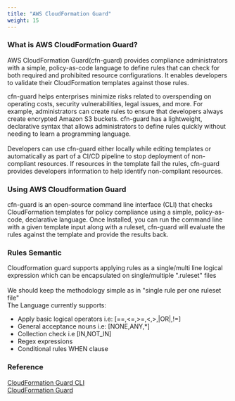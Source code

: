 ```yaml
---
title: "AWS CloudFormation Guard"
weight: 15
---
```


### What is AWS CloudFormation Guard?
AWS CloudFormation Guard(cfn-guard) provides compliance administrators with a simple, policy-as-code language to define rules that can check for both required and prohibited resource configurations.
It enables developers to validate their CloudFormation templates against those rules.

cfn-guard helps enterprises minimize risks related to overspending on operating costs, security vulnerabilities, legal issues, and more. For example, administrators can create rules to ensure that developers always create encrypted Amazon S3 buckets. cfn-guard has a lightweight, declarative syntax that allows administrators to define rules quickly without needing to learn a programming language.
<br><br>
Developers can use cfn-guard either locally while editing templates or automatically as part of a CI/CD pipeline to stop deployment of non-compliant resources. If resources in the template fail the rules, cfn-guard provides developers information to help identify non-compliant resources.

### Using AWS Cloudformation Guard
cfn-guard is an open-source command line interface (CLI) that checks CloudFormation templates for policy compliance using a simple, policy-as-code, declarative language.
Once Installed, you can run the command line with a given template input along with a ruleset, cfn-guard will evaluate the rules against the template and provide the results back.

### Rules Semantic
Cloudformation guard supports applying rules as a single/multi line logical expression which can be encapsulated on single/multiple ".ruleset" files
<br><br>
We should keep the methodology simple as in "single rule per one ruleset file"
<br>
The Language currently supports:
* Apply basic logical operators i.e: [==,<=,>=,<,>,|OR|,!=]
* General acceptance nouns i.e: [NONE,ANY,*]
* Collection check i.e [IN,NOT_IN]
* Regex expressions
* Conditional rules WHEN clause

### Reference
[CloudFormation Guard CLI](https://github.com/aws-cloudformation/cloudformation-guard#installation) <br>
[CloudFormation Guard](https://aws.amazon.com/about-aws/whats-new/2020/10/aws-cloudformation-guard-an-open-source-cli-for-infrastructure-compliance-is-now-generally-available/#:~:text=Customer%20Enablement-,AWS%20CloudFormation%20Guard%20%E2%80%93%20an%20open%2Dsource%20CLI%20for%20infrastructure,compliance%20%E2%80%93%20is%20now%20generally%20available&text=Cfn%2Dguard%20is%20an%20open,as%2Dcode%2C%20declarative%20language.)